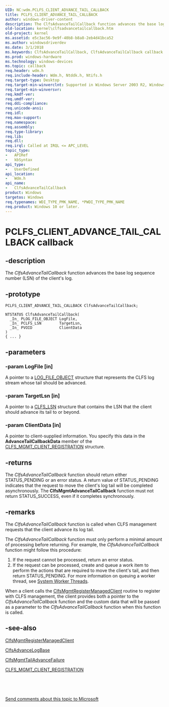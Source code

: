 ```yaml
---
UID: NC:wdm.PCLFS_CLIENT_ADVANCE_TAIL_CALLBACK
title: PCLFS_CLIENT_ADVANCE_TAIL_CALLBACK
author: windows-driver-content
description: The ClfsAdvanceTailCallback function advances the base log sequence number (LSN) of the client's log.
old-location: kernel\clfsadvancetailcallback.htm
old-project: kernel
ms.assetid: e5c3ac56-9e9f-40b8-b8a8-2eb4d41bca52
ms.author: windowsdriverdev
ms.date: 3/1/2018
ms.keywords: ClfsAdvanceTailCallback, ClfsAdvanceTailCallback callback function [Kernel-Mode Driver Architecture], Clfs_management_86e7d14f-866d-4023-9f97-d495ac16989f.xml, PCLFS_CLIENT_ADVANCE_TAIL_CALLBACK, kernel.clfsadvancetailcallback, wdm/ClfsAdvanceTailCallback
ms.prod: windows-hardware
ms.technology: windows-devices
ms.topic: callback
req.header: wdm.h
req.include-header: Wdm.h, Ntddk.h, Ntifs.h
req.target-type: Desktop
req.target-min-winverclnt: Supported in Windows Server 2003 R2, Windows Vista, and later versions of Windows.
req.target-min-winversvr: 
req.kmdf-ver: 
req.umdf-ver: 
req.ddi-compliance: 
req.unicode-ansi: 
req.idl: 
req.max-support: 
req.namespace: 
req.assembly: 
req.type-library: 
req.lib: 
req.dll: 
req.irql: Called at IRQL <= APC_LEVEL
topic_type:
-	APIRef
-	kbSyntax
api_type:
-	UserDefined
api_location:
-	Wdm.h
api_name:
-	ClfsAdvanceTailCallback
product: Windows
targetos: Windows
req.typenames: WDI_TYPE_PMK_NAME, *PWDI_TYPE_PMK_NAME
req.product: Windows 10 or later.
---
```


# PCLFS_CLIENT_ADVANCE_TAIL_CALLBACK callback


## -description


The <i>ClfsAdvanceTailCallback</i> function advances the base log sequence number (LSN) of the client's log.


## -prototype


````
PCLFS_CLIENT_ADVANCE_TAIL_CALLBACK ClfsAdvanceTailCallback;

NTSTATUS ClfsAdvanceTailCallback(
  _In_ PLOG_FILE_OBJECT LogFile,
  _In_ PCLFS_LSN        TargetLsn,
  _In_ PVOID            ClientData
)
{ ... }
````


## -parameters




### -param LogFile [in]

A pointer to a <a href="https://msdn.microsoft.com/library/windows/hardware/ff554316">LOG_FILE_OBJECT</a> structure that represents the CLFS log stream whose tail should be advanced.


### -param TargetLsn [in]

A pointer to a <a href="..\wdm\ns-wdm-_cls_lsn.md">CLFS_LSN</a> structure that contains the LSN that the client should advance its tail to or beyond.


### -param ClientData [in]

A pointer to client-supplied information. You specify this data in the <b>AdvanceTailCallbackData</b> member of the <a href="..\wdm\ns-wdm-_clfs_mgmt_client_registration.md">CLFS_MGMT_CLIENT_REGISTRATION</a> structure. 


## -returns



The <i>ClfsAdvanceTailCallback</i> function should return either STATUS_PENDING or an error status. A return value of STATUS_PENDING indicates that the request to move the client's log tail will be completed asynchronously. The <b>ClfsMgmtAdvanceTailCallback</b> function must not return STATUS_SUCCESS, even if it completes synchronously.




## -remarks



The <i>ClfsAdvanceTailCallback</i> function is called when CLFS management requests that the client advance its log tail.

The <i>ClfsAdvanceTailCallback</i> function must only perform a minimal amount of processing before returning. For example, the <i>ClfsAdvanceTailCallback</i> function might follow this procedure:

<ol>
<li>
If the request cannot be processed, return an error status.

</li>
<li>
If the request can be processed, create and queue a work item to perform the actions that are required to move the client's tail, and then return STATUS_PENDING. For more information on queuing a worker thread, see <a href="https://msdn.microsoft.com/library/windows/hardware/ff564587">System Worker Threads</a>.

</li>
</ol>
When a client calls the <a href="..\wdm\nf-wdm-clfsmgmtregistermanagedclient.md">ClfsMgmtRegisterManagedClient</a> routine to register with CLFS management, the client provides both a pointer to the <i>ClfsAdvanceTailCallback</i> function and the custom data that will be passed as a parameter to the <i>ClfsAdvanceTailCallback</i> function when this function is called.




## -see-also

<a href="..\wdm\nf-wdm-clfsmgmtregistermanagedclient.md">ClfsMgmtRegisterManagedClient</a>



<a href="..\wdm\nf-wdm-clfsadvancelogbase.md">ClfsAdvanceLogBase</a>



<a href="..\wdm\nf-wdm-clfsmgmttailadvancefailure.md">ClfsMgmtTailAdvanceFailure</a>



<a href="..\wdm\ns-wdm-_clfs_mgmt_client_registration.md">CLFS_MGMT_CLIENT_REGISTRATION</a>



 

 

<a href="mailto:wsddocfb@microsoft.com?subject=Documentation%20feedback [kernel\kernel]:%20PCLFS_CLIENT_ADVANCE_TAIL_CALLBACK callback function%20 RELEASE:%20(3/1/2018)&amp;body=%0A%0APRIVACY STATEMENT%0A%0AWe use your feedback to improve the documentation. We don't use your email address for any other purpose, and we'll remove your email address from our system after the issue that you're reporting is fixed. While we're working to fix this issue, we might send you an email message to ask for more info. Later, we might also send you an email message to let you know that we've addressed your feedback.%0A%0AFor more info about Microsoft's privacy policy, see http://privacy.microsoft.com/en-us/default.aspx." title="Send comments about this topic to Microsoft">Send comments about this topic to Microsoft</a>

